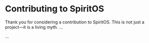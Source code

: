 # Contributing to SpiritOS

Thank you for considering a contribution to SpiritOS. This is not just a project—it is a living myth. ...

...
